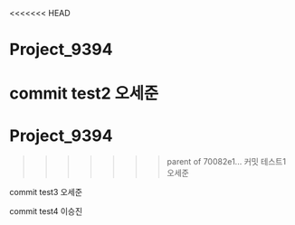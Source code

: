 <<<<<<< HEAD
# Project_9394
commit test2 오세준
=======
# Project_9394
>>>>>>> parent of 70082e1... 커밋 테스트1 오세준

commit test3 오세준

commit test4 이승진